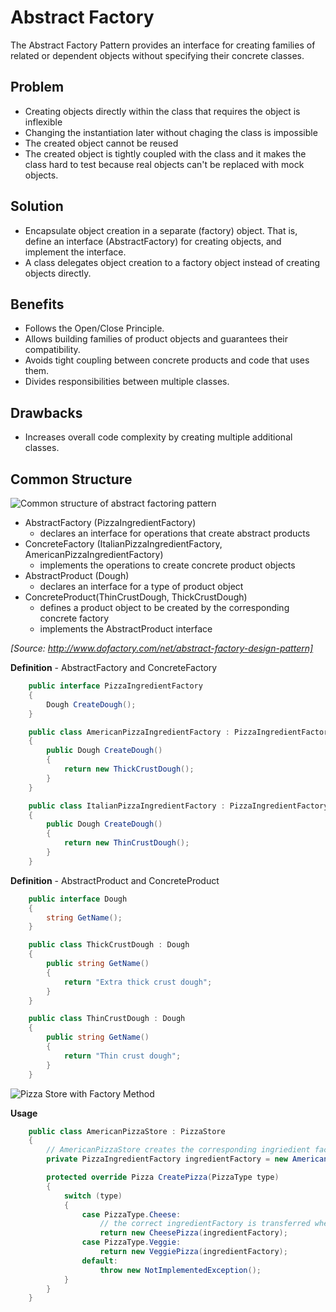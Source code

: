 ﻿# Abstract Factory

The Abstract Factory Pattern provides an interface for creating families of related or dependent objects without specifying their concrete classes.

## Problem

* Creating objects directly within the class that requires the object is inflexible
* Changing the instantiation later without chaging the class is impossible
* The created object cannot be reused
* The created object is tightly coupled with the class and it makes the class hard to test because real objects can't be replaced with mock objects.

## Solution

* Encapsulate object creation in a separate (factory) object. That is, define an interface (AbstractFactory) for creating objects, and implement the interface.
* A class delegates object creation to a factory object instead of creating objects directly.

## Benefits

* Follows the Open/Close Principle.
* Allows building families of product objects and guarantees their compatibility.
* Avoids tight coupling between concrete products and code that uses them.
* Divides responsibilities between multiple classes.

## Drawbacks

* Increases overall code complexity by creating multiple additional classes.

## Common Structure

![Common structure of abstract factoring pattern](https://upload.wikimedia.org/wikipedia/commons/thumb/9/9d/Abstract_factory_UML.svg/677px-Abstract_factory_UML.svg.png)

* AbstractFactory (PizzaIngredientFactory)
  * declares an interface for operations that create abstract products
* ConcreteFactory (ItalianPizzaIngredientFactory, AmericanPizzaIngredientFactory)
  * implements the operations to create concrete product objects
* AbstractProduct  (Dough)
  * declares an interface for a type of product object
* ConcreteProduct(ThinCrustDough, ThickCrustDough)
  * defines a product object to be created by the corresponding concrete factory
  * implements the AbstractProduct interface

_[Source: http://www.dofactory.com/net/abstract-factory-design-pattern]_

**Definition** - AbstractFactory and ConcreteFactory
```cs
    public interface PizzaIngredientFactory
    {
        Dough CreateDough();
    }

    public class AmericanPizzaIngredientFactory : PizzaIngredientFactory
    {
        public Dough CreateDough()
        {
            return new ThickCrustDough();
        }
    }

    public class ItalianPizzaIngredientFactory : PizzaIngredientFactory
    {
        public Dough CreateDough()
        {
            return new ThinCrustDough();
        }
    }
```

**Definition** - AbstractProduct and ConcreteProduct
```cs
    public interface Dough
    {
        string GetName();
    }

    public class ThickCrustDough : Dough
    {
        public string GetName()
        {
            return "Extra thick crust dough";
        }
    }

    public class ThinCrustDough : Dough
    {
        public string GetName()
        {
            return "Thin crust dough";
        }
    }
```

![Pizza Store with Factory Method](../../Diagrams/AbstractFactory.png)

**Usage**
```cs
    public class AmericanPizzaStore : PizzaStore
    {
        // AmericanPizzaStore creates the corresponding ingriedient factory.
        private PizzaIngredientFactory ingredientFactory = new AmericanPizzaIngredientFactory();

        protected override Pizza CreatePizza(PizzaType type)
        {
            switch (type)
            {
                case PizzaType.Cheese:
                    // the correct ingredientFactory is transferred when creating a pizza
                    return new CheesePizza(ingredientFactory);
                case PizzaType.Veggie:
                    return new VeggiePizza(ingredientFactory);
                default:
                    throw new NotImplementedException();
            }
        }
    }
```
